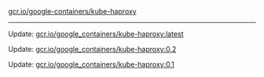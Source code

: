 [gcr.io/google-containers/kube-haproxy](https://hub.docker.com/r/cruse/kube-haproxy/tags/) 

----
Update: [gcr.io/google_containers/kube-haproxy:latest](https://hub.docker.com/r/cruse/kube-haproxy/tags/)

Update: [gcr.io/google_containers/kube-haproxy:0.2](https://hub.docker.com/r/cruse/kube-haproxy/tags/)

Update: [gcr.io/google_containers/kube-haproxy:0.1](https://hub.docker.com/r/cruse/kube-haproxy/tags/)


